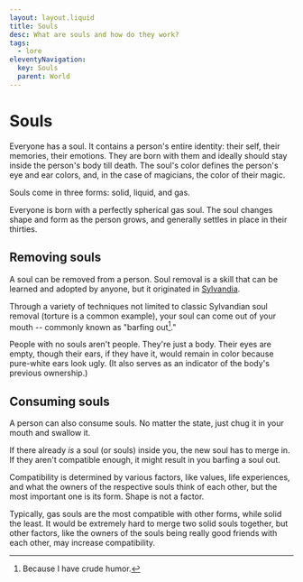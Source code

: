 ```yaml
---
layout: layout.liquid
title: Souls
desc: What are souls and how do they work?
tags:
  - lore
eleventyNavigation:
  key: Souls
  parent: World
---
```


# Souls

Everyone has a soul. It contains a person's entire identity: their self, their memories, their emotions. They are born with them and ideally should stay inside the person's body till death. The soul's color defines the person's eye and ear colors, and, in the case of magicians, the color of their magic.

Souls come in three forms: solid, liquid, and gas.

Everyone is born with a perfectly spherical gas soul. The soul changes shape and form as the person grows, and generally settles in place in their thirties.

## Removing souls

A soul can be removed from a person. Soul removal is a skill that can be learned and adopted by anyone, but it originated in [Sylvandia](/world/sylvandia/).

Through a variety of techniques not limited to classic Sylvandian soul removal (torture is a common example), your soul can come out of your mouth -- commonly known as "barfing out[^1]."

[^1]: Because I have crude humor.

People with no souls aren't people. They're just a body. Their eyes are empty, though their ears, if they have it, would remain in color because pure-white ears look ugly. (It also serves as an indicator of the body's previous ownership.)

## Consuming souls

A person can also consume souls. No matter the state, just chug it in your mouth and swallow it.

If there already *is* a soul (or souls) inside you, the new soul has to merge in. If they aren't compatible enough, it might result in you barfing a soul out.

Compatibility is determined by various factors, like values, life experiences, and what the owners of the respective souls think of each other, but the most important one is its form. Shape is not a factor.

Typically, gas souls are the most compatible with other forms, while solid the least. It would be extremely hard to merge two solid souls together, but other factors, like the owners of the souls being really good friends with each other, may increase compatibility.
